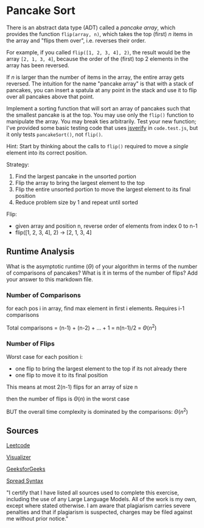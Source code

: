 # Pancake Sort

There is an abstract data type (ADT) called a *pancake array*, which provides
the function `flip(array, n)`, which takes the top (first) $n$ items in the
array and "flips them over", i.e. reverses their order. 

For example, if you called `flip([1, 2, 3, 4], 2)`, the result would
be the array  `[2, 1, 3, 4]`, because the order of the (first) top 2
elements in the array has been reversed.

If $n$ is larger than the number of items in the array, the entire array gets
reversed. The intuition for the name "pancake array" is that with a stack of
pancakes, you can insert a spatula at any point in the stack and use it to flip
over all pancakes above that point.

Implement a sorting function that will sort an array of pancakes such that the
smallest pancake is at the top. You may use only the `flip()` function to
manipulate the array. You may break ties arbitrarily. Test your new function;
I've provided some basic testing code that uses
[jsverify](https://jsverify.github.io/) in `code.test.js`, but it only tests
`pancakeSort()`, not `flip()`. 

Hint: Start by thinking about the calls to `flip()` required to move a *single*
element into its correct position.

Strategy:
  1. Find the largest pancake in the unsorted portion
  2. Flip the array to bring the largest element to the top
  3. Flip the entire unsorted portion to move the largest element to its final position
  4. Reduce problem size by 1 and repeat until sorted

Flip:
  - given array and position n, reverse order of elements from index 0 to n-1
  - flip([1, 2, 3, 4], 2) -> [2, 1, 3, 4]

## Runtime Analysis

What is the asymptotic runtime ($\Theta$) of your algorithm in terms of the
number of comparisons of pancakes? What is it in terms of the number of flips?
Add your answer to this markdown file.

### Number of Comparisons

for each pos i in array, find max element in first i elements. Requires i-1 comparisons

Total comparisons = (n-1) + (n-2) + ... + 1 = n(n-1)/2 = $\Theta(n^2)$

### Number of Flips

Worst case for each position i: 

  - one flip to bring the largest element to the top if its not already there
  - one flip to move it to its final position

This means at most 2(n-1) flips for an array of size n

then the number of flips is $\Theta(n)$ in the worst case

BUT the overall time complexity is dominated by the comparisons: $\Theta(n^2)$

## Sources

[Leetcode](https://leetcode.com/problems/pancake-sorting/description/)

[Visualizer](https://www.sortvisualizer.com/pancakesort/)

[GeeksforGeeks](https://www.geeksforgeeks.org/pancake-sorting/)

[Spread Syntax](https://developer.mozilla.org/en-US/docs/Web/JavaScript/Reference/Operators/Spread_syntax)

"I certify that I have listed all sources used to complete this exercise, including the use of any Large Language Models. All of the work is my own, except where stated otherwise. I am aware that plagiarism carries severe penalties and that if plagiarism is suspected, charges may be filed against me without prior notice."

